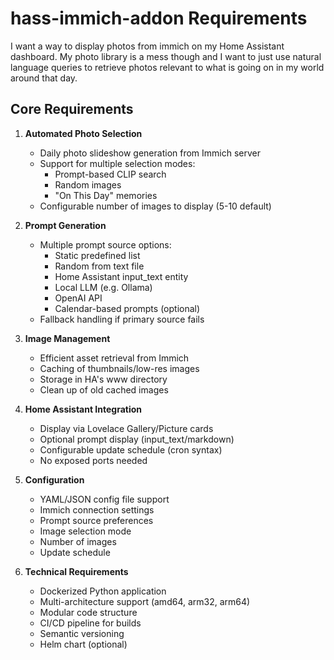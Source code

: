 # hass-immich-addon Requirements 

I want a way to display photos from immich on my Home Assistant dashboard. My photo library is a mess though and I want to just use natural language queries to retrieve photos relevant to what is going on in my world around that day. 

## Core Requirements

1. **Automated Photo Selection**
   - Daily photo slideshow generation from Immich server
   - Support for multiple selection modes:
     - Prompt-based CLIP search
     - Random images 
     - "On This Day" memories
   - Configurable number of images to display (5-10 default)

2. **Prompt Generation**
   - Multiple prompt source options:
     - Static predefined list
     - Random from text file
     - Home Assistant input_text entity
     - Local LLM (e.g. Ollama)
     - OpenAI API
     - Calendar-based prompts (optional)
   - Fallback handling if primary source fails

3. **Image Management**
   - Efficient asset retrieval from Immich
   - Caching of thumbnails/low-res images
   - Storage in HA's www directory
   - Clean up of old cached images

4. **Home Assistant Integration** 
   - Display via Lovelace Gallery/Picture cards
   - Optional prompt display (input_text/markdown)
   - Configurable update schedule (cron syntax)
   - No exposed ports needed

5. **Configuration**
   - YAML/JSON config file support
   - Immich connection settings
   - Prompt source preferences
   - Image selection mode
   - Number of images
   - Update schedule

6. **Technical Requirements**
   - Dockerized Python application
   - Multi-architecture support (amd64, arm32, arm64)
   - Modular code structure
   - CI/CD pipeline for builds
   - Semantic versioning
   - Helm chart (optional) 
